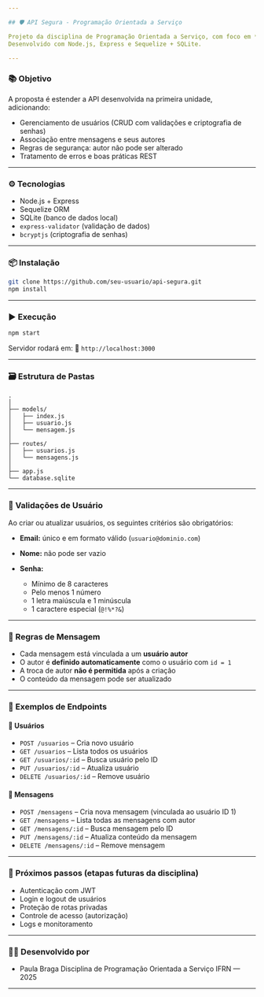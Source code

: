 ```yaml
---

## 🛡️ API Segura - Programação Orientada a Serviço

Projeto da disciplina de Programação Orientada a Serviço, com foco em **Segurança da Informação em APIs RESTful**.
Desenvolvido com Node.js, Express e Sequelize + SQLite.

---
```


### 📚 Objetivo

A proposta é estender a API desenvolvida na primeira unidade, adicionando:

* Gerenciamento de usuários (CRUD com validações e criptografia de senhas)
* Associação entre mensagens e seus autores
* Regras de segurança: autor não pode ser alterado
* Tratamento de erros e boas práticas REST

---

### ⚙️ Tecnologias

* Node.js + Express
* Sequelize ORM
* SQLite (banco de dados local)
* `express-validator` (validação de dados)
* `bcryptjs` (criptografia de senhas)

---

### 📦 Instalação

```bash
git clone https://github.com/seu-usuario/api-segura.git
npm install
```

---

### ▶️ Execução

```bash
npm start
```

Servidor rodará em:
📍 `http://localhost:3000`

---

### 🗃️ Estrutura de Pastas

```
.
│
├── models/            
│   ├── index.js       
│   ├── usuario.js     
│   └── mensagem.js    
│
├── routes/            
│   ├── usuarios.js
│   └── mensagens.js
│
├── app.js             
└── database.sqlite    

```

---

### 🔐 Validações de Usuário

Ao criar ou atualizar usuários, os seguintes critérios são obrigatórios:

* **Email:** único e em formato válido (`usuario@dominio.com`)
* **Nome:** não pode ser vazio
* **Senha:**

  * Mínimo de 8 caracteres
  * Pelo menos 1 número
  * 1 letra maiúscula e 1 minúscula
  * 1 caractere especial (`@!%*?&`)

---

### 💬 Regras de Mensagem

* Cada mensagem está vinculada a um **usuário autor**
* O autor é **definido automaticamente** como o usuário com `id = 1`
* A troca de autor **não é permitida** após a criação
* O conteúdo da mensagem pode ser atualizado

---

### 🧪 Exemplos de Endpoints

#### 🔹 Usuários

* `POST /usuarios` – Cria novo usuário
* `GET /usuarios` – Lista todos os usuários
* `GET /usuarios/:id` – Busca usuário pelo ID
* `PUT /usuarios/:id` – Atualiza usuário
* `DELETE /usuarios/:id` – Remove usuário

#### 🔹 Mensagens

* `POST /mensagens` – Cria nova mensagem (vinculada ao usuário ID 1)
* `GET /mensagens` – Lista todas as mensagens com autor
* `GET /mensagens/:id` – Busca mensagem pelo ID
* `PUT /mensagens/:id` – Atualiza conteúdo da mensagem
* `DELETE /mensagens/:id` – Remove mensagem

---

### 🧠 Próximos passos (etapas futuras da disciplina)

* Autenticação com JWT
* Login e logout de usuários
* Proteção de rotas privadas
* Controle de acesso (autorização)
* Logs e monitoramento

---

### 👩‍💻 Desenvolvido por

* Paula Braga
  Disciplina de Programação Orientada a Serviço
  IFRN — 2025

---
